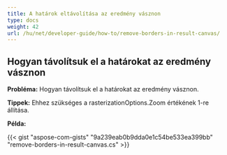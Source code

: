 ```yaml
---
title: A határok eltávolítása az eredmény vásznon
type: docs
weight: 42
url: /hu/net/developer-guide/how-to/remove-borders-in-result-canvas/
---
```


## **Hogyan távolítsuk el a határokat az eredmény vásznon**

**Probléma:** Hogyan távolítsuk el a határokat az eredmény vásznon.

**Tippek:** Ehhez szükséges a rasterizationOptions.Zoom értékének 1-re állítása.

**Példa:**

{{< gist "aspose-com-gists" "9a239eab0b9dda0e1c54be533ea399bb" "remove-borders-in-result-canvas.cs" >}}
